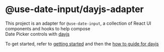 # @use-date-input/dayjs-adapter

This project is an adapter for `@use-date-input`, a collection of React UI components and hooks to help compose  
Date Picker controls with [dayjs](https://day.js.org/) 

To get started, refer to [getting started](https://mark-tate.github.io/use-date-input/getting-started) and then the [how to guide for dayjs](https://mark-tate.github.io/use-date-input/date-frameworks#with-dayjs)
